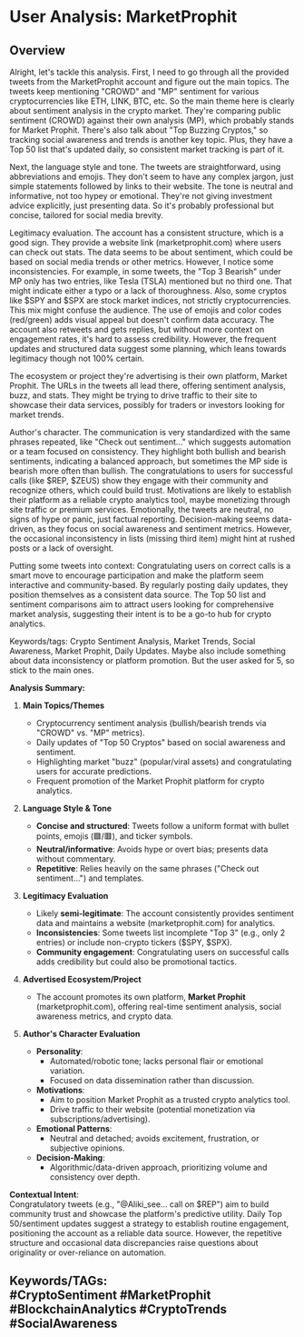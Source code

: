 # User Analysis: MarketProphit

## Overview

<think>
Alright, let's tackle this analysis. First, I need to go through all the provided tweets from the MarketProphit account and figure out the main topics. The tweets keep mentioning "CROWD" and "MP" sentiment for various cryptocurrencies like ETH, LINK, BTC, etc. So the main theme here is clearly about sentiment analysis in the crypto market. They're comparing public sentiment (CROWD) against their own analysis (MP), which probably stands for Market Prophit. There's also talk about "Top Buzzing Cryptos," so tracking social awareness and trends is another key topic. Plus, they have a Top 50 list that's updated daily, so consistent market tracking is part of it.

Next, the language style and tone. The tweets are straightforward, using abbreviations and emojis. They don't seem to have any complex jargon, just simple statements followed by links to their website. The tone is neutral and informative, not too hypey or emotional. They're not giving investment advice explicitly, just presenting data. So it's probably professional but concise, tailored for social media brevity.

Legitimacy evaluation. The account has a consistent structure, which is a good sign. They provide a website link (marketprophit.com) where users can check out stats. The data seems to be about sentiment, which could be based on social media trends or other metrics. However, I notice some inconsistencies. For example, in some tweets, the "Top 3 Bearish" under MP only has two entries, like Tesla (TSLA) mentioned but no third one. That might indicate either a typo or a lack of thoroughness. Also, some cryptos like $SPY and $SPX are stock market indices, not strictly cryptocurrencies. This mix might confuse the audience. The use of emojis and color codes (red/green) adds visual appeal but doesn't confirm data accuracy. The account also retweets and gets replies, but without more context on engagement rates, it's hard to assess credibility. However, the frequent updates and structured data suggest some planning, which leans towards legitimacy though not 100% certain.

The ecosystem or project they're advertising is their own platform, Market Prophit. The URLs in the tweets all lead there, offering sentiment analysis, buzz, and stats. They might be trying to drive traffic to their site to showcase their data services, possibly for traders or investors looking for market trends.

Author's character. The communication is very standardized with the same phrases repeated, like "Check out sentiment..." which suggests automation or a team focused on consistency. They highlight both bullish and bearish sentiments, indicating a balanced approach, but sometimes the MP side is bearish more often than bullish. The congratulations to users for successful calls (like $REP, $ZEUS) show they engage with their community and recognize others, which could build trust. Motivations are likely to establish their platform as a reliable crypto analytics tool, maybe monetizing through site traffic or premium services. Emotionally, the tweets are neutral, no signs of hype or panic, just factual reporting. Decision-making seems data-driven, as they focus on social awareness and sentiment metrics. However, the occasional inconsistency in lists (missing third item) might hint at rushed posts or a lack of oversight.

Putting some tweets into context: Congratulating users on correct calls is a smart move to encourage participation and make the platform seem interactive and community-based. By regularly posting daily updates, they position themselves as a consistent data source. The Top 50 list and sentiment comparisons aim to attract users looking for comprehensive market analysis, suggesting their intent is to be a go-to hub for crypto analytics.

Keywords/tags: Crypto Sentiment Analysis, Market Trends, Social Awareness, Market Prophit, Daily Updates. Maybe also include something about data inconsistency or platform promotion. But the user asked for 5, so stick to the main ones.
</think>

**Analysis Summary:**

1. **Main Topics/Themes**  
   - Cryptocurrency sentiment analysis (bullish/bearish trends via "CROWD" vs. "MP" metrics).  
   - Daily updates of "Top 50 Cryptos" based on social awareness and sentiment.  
   - Highlighting market "buzz" (popular/viral assets) and congratulating users for accurate predictions.  
   - Frequent promotion of the Market Prophit platform for crypto analytics.  

2. **Language Style & Tone**  
   - **Concise and structured**: Tweets follow a uniform format with bullet points, emojis (🟩/🟥), and ticker symbols.  
   - **Neutral/informative**: Avoids hype or overt bias; presents data without commentary.  
   - **Repetitive**: Relies heavily on the same phrases ("Check out sentiment...") and templates.  

3. **Legitimacy Evaluation**  
   - Likely **semi-legitimate**: The account consistently provides sentiment data and maintains a website (marketprophit.com) for analytics.  
   - **Inconsistencies**: Some tweets list incomplete "Top 3" (e.g., only 2 entries) or include non-crypto tickers ($SPY, $SPX).  
   - **Community engagement**: Congratulating users on successful calls adds credibility but could also be promotional tactics.  

4. **Advertised Ecosystem/Project**  
   - The account promotes its own platform, **Market Prophit** (marketprophit.com), offering real-time sentiment analysis, social awareness metrics, and crypto data.  

5. **Author's Character Evaluation**  
   - **Personality**:  
     - Automated/robotic tone; lacks personal flair or emotional variation.  
     - Focused on data dissemination rather than discussion.  
   - **Motivations**:  
     - Aim to position Market Prophit as a trusted crypto analytics tool.  
     - Drive traffic to their website (potential monetization via subscriptions/advertising).  
   - **Emotional Patterns**:  
     - Neutral and detached; avoids excitement, frustration, or subjective opinions.  
   - **Decision-Making**:  
     - Algorithmic/data-driven approach, prioritizing volume and consistency over depth.  

**Contextual Intent**:  
Congratulatory tweets (e.g., "@Aliki_see... call on $REP") aim to build community trust and showcase the platform's predictive utility. Daily Top 50/sentiment updates suggest a strategy to establish routine engagement, positioning the account as a reliable data source. However, the repetitive structure and occasional data discrepancies raise questions about originality or over-reliance on automation.  

**Keywords/TAGs**:  
#CryptoSentiment #MarketProphit #BlockchainAnalytics #CryptoTrends #SocialAwareness
---
